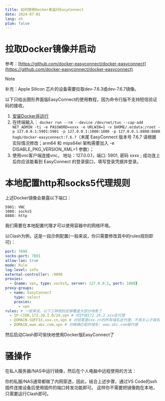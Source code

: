 ```yaml
---
title: 如何使用Docker来运行EasyConnect
date: 2024-07-01
lang: zh
plum: false
---
```


# 拉取Docker镜像并启动

参考：[https://github.com/docker-easyconnect/docker-easyconnect](https://github.com/docker-easyconnect/docker-easyconnect)

> [!NOTE]
> 补充：Apple Silicon 芯片的设备需要拉取dev-7.6.3或dev-7.6.7镜像。

以下只给出图形界面版EasyConnect的使用教程，因为命令行版不支持短信验证码的接收。

1. [安装Docker并运行](https://docs.docker.com/get-docker/)
2. 在终端输入： `docker run --rm --device /dev/net/tun --cap-add NET_ADMIN -ti -e PASSWORD=xxxx -e URLWIN=1 -v $HOME/.ecdata:/root -p 127.0.0.1:5901:5901 -p 127.0.0.1:1080:1080 -p 127.0.0.1:8888:8888 hagb/docker-easyconnect:7.6.7`（末尾 EasyConnect 版本号 7.6.7 请根据实际情况修改；arm64 和 mips64el 架构需要加入 -e DISABLE_PKG_VERSION_XML=1 参数）；
3. 使用vnc客户端连接vnc， 地址：127.0.0.1，端口: 5901, 密码 xxxx ; 成功连上后你应该能看到 EasyConnect 的登录窗口，填写登录凭据并登录。

# 本地配置http和socks5代理规则

上述Docker镜像会暴露以下端口：

```
5901: VNC
1080: socks5
8888: http
```

我们需要在本地配置代理才可以使用容器中的网络环境。

以Clash为例，这是一段示例配置(一般来说，你只需要修改其中的rules规则即可)：

```yaml
port: 7890
socks-port: 7891
allow-lan: true
mode: Rule
log-level: info
external-controller: :9090
proxies:
  - {name: vpn, type: socks5, server: 127.0.0.1, port: 1080}
proxy-groups:
  - name: EasyConnect
    type: select
    proxies:
      - vpn
rules: # 一般来说，以下三种规则足够覆盖大部分场景了
  - IP-CIDR,172.20.2.0/24,vpn # 对IP段172.20.2.xxx走代理
  - DOMAIN-SUFFIX,xxx.cn,vpn # 对结尾是xxx.cn的所有域名走代理，不用关心子域名有多少个
  - DOMAIN,www.abc.com,vpn # 对精确匹配的域名: www.abc.com做代理
```

然后启动Clash即可愉快地使用Docker版EasyConnect了

# 骚操作

在私人服务器/NAS中运行镜像，然后在个人电脑中远程使用的方法：

你的私服/NAS通常都做了内网穿透，因此，结合上述步骤，通过VS Code的ssh插件连接设备后使用插件的端口转发功能即可。
这样你不需要把镜像跑在本地，只需要运行Clash即可。
